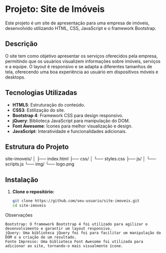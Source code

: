# Projeto: Site de Imóveis

Este projeto é um site de apresentação para uma empresa de imóveis, desenvolvido utilizando HTML, CSS, JavaScript e o framework Bootstrap.

## Descrição

O site tem como objetivo apresentar os serviços oferecidos pela empresa, permitindo que os usuários visualizem informações sobre imóveis, serviços e a equipe. O layout é responsivo e se adapta a diferentes tamanhos de tela, oferecendo uma boa experiência ao usuário em dispositivos móveis e desktops.

## Tecnologias Utilizadas

- **HTML5**: Estruturação do conteúdo.
- **CSS3**: Estilização do site.
- **Bootstrap 4**: Framework CSS para design responsivo.
- **jQuery**: Biblioteca JavaScript para manipulação do DOM.
- **Font Awesome**: Ícones para melhor visualização e design.
- **JavaScript**: Interatividade e funcionalidades adicionais.

## Estrutura do Projeto
site-imoveis/
│
├── index.html
├── css/
│   └── styles.css
├── js/
│   └── scripts.js
└── img/
    └── logo.png
    
## Instalação

1. **Clone o repositório:**
   ```bash
   git clone https://github.com/seu-usuario/site-imoveis.git
   cd site-imoveis
   

Observações

    Bootstrap: O framework Bootstrap 4 foi utilizado para agilizar o desenvolvimento e garantir um layout responsivo.
    jQuery: Uma biblioteca jQuery foi foi para facilitar um manipulação do DOM e a criação de um resultado.
    Fonte Impresso: Uma biblioteca Font Awesome foi utilizada para adicionar ao site, tornando-o mais visualmente ícone.

